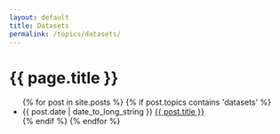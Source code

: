 ```yaml
---
layout: default
title: Datasets
permalink: /topics/datasets/
---
```


<h1>{{ page.title }}</h1>

<ul class="spaced_list">
  {% for post in site.posts %}
    {% if post.topics contains 'datasets' %}
      <li>
        {{ post.date | date_to_long_string }} <a href="{{ post.url }}">{{ post.title }}</a>
      </li>
    {% endif %}
  {% endfor %}
</ul>